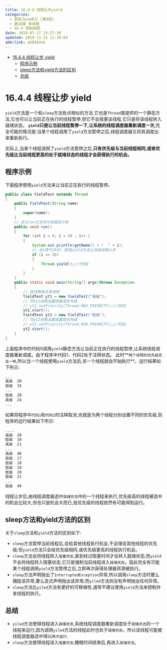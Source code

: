 ```yaml
---
title: 16.4.4 线程让步yield
categories: 
  - 疯狂Java讲义 (第4版)
  - 第16章 多线程
  - 16.4 控制线程
date: 2019-07-17 13:27:39
updated: 2019-11-25 11:30:04
abbrlink: eb9364ab
---
```

<div id='my_toc'>

- [16.4.4 线程让步 yield](/JavaReadingNotes/eb9364ab/#16-4-4-线程让步-yield)
    - [程序示例](/JavaReadingNotes/eb9364ab/#程序示例)
    - [sleep方法和yield方法的区别](/JavaReadingNotes/eb9364ab/#sleep方法和yield方法的区别)
    - [总结](/JavaReadingNotes/eb9364ab/#总结)

</div>
<!--more-->
<script>if (navigator.platform.toLowerCase() == 'win32'){document.getElementById('my_toc').style.display = 'none';}</script>

<!--end-->
<!--SSTStart-->
# 16.4.4 线程让步 yield #
`yield`方法是一个和`sleep`方法有点相似的方法,它也是`Thread`类提供的一个静态方法,它也可以让当前正在执行的线程暂停,但它不会阻塞该线程,它只是将该线程转入就绪状态。 **`yield`只是让当前线程暂停一下,让系统的线程调度器重新调度一次**,完全可能的情况是:当某个线程调用了`yield`方法暂停之后,线程调度器又将其调度出来重新执行。

实际上,当某个线程调用了`yield`方法暂停之后,**只有优先级与当前线程相同,或者优先级比当前线程更高的处于就绪状态的线程才会获得执行的机会。**
<!--SSTStop-->
## 程序示例 ##
下面程序使用`yield`方法来让当前正在执行的线程暂停。
```java
public class YieldTest extends Thread
{
	public YieldTest(String name)
	{
		super(name);
	}
	// 定义run方法作为线程执行体
	public void run()
	{
		for (int i = 0; i < 50 ; i++ )
		{
			System.out.println(getName() + "  " + i);
			// 当i等于20时，使用yield方法让当前线程让步
			if (i == 20)
			{
				Thread.yield();//代码0
			}
		}
	}
	public static void main(String[] args)throws Exception
	{
		// 启动两条并发线程
		YieldTest yt1 = new YieldTest("高级");
		// 将ty1线程设置成最高优先级
		// yt1.setPriority(Thread.MAX_PRIORITY);//代码1
		yt1.start();
		YieldTest yt2 = new YieldTest("低级");
		// 将yt2线程设置成最低优先级
		// yt2.setPriority(Thread.MIN_PRIORITY);//代码2
		yt2.start();
	}
}
```
上面程序中的代码0调用`yield`静态方法让当前正在执行的线程暂停,让系统线程调度器重新调度。由于程序中代码1、代码2处于注释状态。
此时**`两个线程的优先级完全一样`,所以当一个线程使用`yield`方法后,另一个线程就会开始执行**。运行结果如下所示:
```cmd
...
高级  20
低级  15
...
低级  20
高级  24
...
```
如果将程序中`代码1`和`代码2`的注释取消,也就是为两个线程分别设置不同的优先级,则程序的运行结果如下所示:
```cmd
....
高级  20
低级  10
高级  21
...
高级  49
低级  17
低级  18
低级  19
低级  20
低级  21
...
低级  49
```
线程让步后,由线程调度器选中`就绪状态`中的一个线程来执行,优先级高的线程被选中的机会比较大,但也只是机会大而已,低优先级的线程依然有可能得到运行。
<!--SSTStart-->
## sleep方法和yield方法的区别 ##
关于`sleep`方法和`yield`方法的区别如下:
- `sleep`方法暂停当前线程后,会给其他线程执行机会,不会理会其他线程的优先级;但`yield`方法只会给优先级相同,或优先级更高的线程执行机会。
- `sleep`方法会将线程转入`阻塞状态`,直到经过阻塞时间才会转入就绪状态;而`yield`不会将线程转入阻塞状态,它只是强制当前线程进入`就绪状态`。因此完全有可能某个线程调用`yield`方法暂停之后,立即再次获得处理器资源被执行。
- `sleep`方法声明抛出了`InterruptedException`异常,所以调用`sleep`方法时要么捕捉该异常,要么显式声明抛出该异常;而`yiled`方法则没有声明抛出任何异常。
- `sleep`方法比`yiled`方法有更好的可移植性,通常不建议使用`yield`方法来控制并发线程的执行。

## 总结 ##
- `yiled`方法使得线程进入`就绪状态`,系统线程调度器重新调度处于`就绪状态`的一个线程来运行,因为调用`yiled`方法的线程此时也处于`就绪状态`，所以该线程可能被线程调度器选中得以`再次运行`.
- `sleep`方法使得线程进入`阻塞状态`,睡眠时间结束后,再进入`就绪状态`。
<!--SSTStop-->

